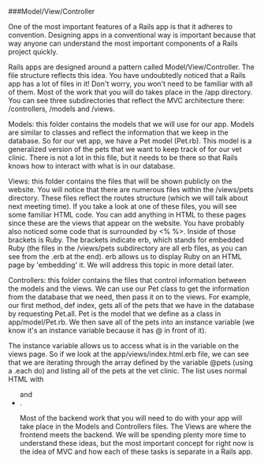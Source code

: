 ###Model/View/Controller

One of the most important features of a Rails app is that it adheres to convention. Designing apps in a conventional way is important because that way anyone can understand the most important components of a Rails project quickly.

Rails apps are designed around a pattern called Model/View/Controller. The file structure reflects this idea. You have undoubtedly noticed that a Rails app has a lot of files in it! Don't worry, you won't need to be familiar with all of them. Most of the work that you will do takes place in the /app directory. You can see three subdirectories that reflect the MVC architecture there: /controllers, /models and /views.

Models: this folder contains the models that we will use for our app. Models are similar to classes and reflect the information that we keep in the database. So for our vet app, we have a Pet model (Pet.rb). This model is a generalized version of the pets that we want to keep track of for our vet clinic. There is not a lot in this file, but it needs to be there so that Rails knows how to interact with what is in our database.

Views: this folder contains the files that will be shown publicly on the website. You will notice that there are numerous files within the /views/pets directory. These files reflect the routes structure (which we will talk about next meeting time). If you take a look at one of these files, you will see some familiar HTML code. You can add anything in HTML to these pages since these are the views that appear on the website.
You have probably also noticed some code that is surrounded by <% %>. Inside of those brackets is Ruby. The brackets indicate erb, which stands for embedded Ruby (the files in the /views/pets subdirectory are all erb files, as you can see from the .erb at the end). erb allows us to display Ruby on an HTML page by 'embedding' it. We will address this topic in more detail later.

Controllers: this folder contains the files that control information between the models and the views. We can use our Pet class to get the information from the database that we need, then pass it on to the views. For example, our first method, def index, gets all of the pets that we have in the database by requesting Pet.all. Pet is the model that we define as a class in app/model/Pet.rb. We then save all of the pets into an instance variable (we know it's an instance variable because it has @ in front of it).

The instance variable allows us to access what is in the variable on the views page. So if we look at the app/views/index.html.erb file, we can see that we are iterating through the array defined by the variable @pets (using a .each do) and listing all of the pets at the vet clinic. The list uses normal HTML with <ul> and <li>.

Most of the backend work that you will need to do with your app will take place in the Models and Controllers files. The Views are where the frontend meets the backend. We will be spending plenty more time to understand these ideas, but the most important concept for right now is the idea of MVC and how each of these tasks is separate in a Rails app.
